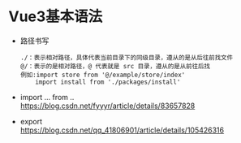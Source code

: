 # Vue3基本语法

* 路径书写
  ```
  ./：表示相对路径，具体代表当前目录下的同级目录，遵从的是从后往前找文件
  @/：表示的是相对路径，@ 代表就是 src 目录，遵从的是从前往后找
  例如:import store from '@/example/store/index'
      import install from './packages/install'
  ```

* import ... from ..
  <br>https://blog.csdn.net/fyyyr/article/details/83657828

* export
  <br>https://blog.csdn.net/qq_41806901/article/details/105426316
